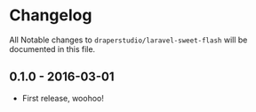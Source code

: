 # Changelog

All Notable changes to `draperstudio/laravel-sweet-flash` will be documented in this file.

## 0.1.0 - 2016-03-01

- First release, woohoo!
